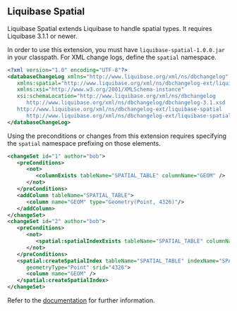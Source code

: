 Liquibase Spatial
-----------------

Liquibase Spatial extends Liquibase to handle spatial types.  It requires Liquibase 3.1.1
or newer.

In order to use this extension, you must have <code>liquibase-spatial-1.0.0.jar</code>
in your classpath. For XML change logs, define the <code>spatial</code> namespace.

```XML
<?xml version="1.0" encoding="UTF-8"?>
<databaseChangeLog xmlns="http://www.liquibase.org/xml/ns/dbchangelog"
   xmlns:spatial="http://www.liquibase.org/xml/ns/dbchangelog-ext/liquibase-spatial"
   xmlns:xsi="http://www.w3.org/2001/XMLSchema-instance"
   xsi:schemaLocation="http://www.liquibase.org/xml/ns/dbchangelog
      http://www.liquibase.org/xml/ns/dbchangelog/dbchangelog-3.1.xsd 
   http://www.liquibase.org/xml/ns/dbchangelog-ext/liquibase-spatial 
      http://www.liquibase.org/xml/ns/dbchangelog-ext/liquibase-spatial.xsd">
</databaseChangeLog>
```

Using the preconditions or changes from this extension requires specifying the <code>spatial</code>
namespace prefixing on those elements.

```XML
<changeSet id="1" author="bob">
   <preConditions>
      <not>
         <columnExists tableName="SPATIAL_TABLE" columnName="GEOM" />
      </not>
   </preConditions>
   <addColumn tableName="SPATIAL_TABLE">
      <column name="GEOM" type="Geometry(Point, 4326)"/>
   </addColumn>
</changeSet>
<changeSet id="2" author="bob">
   <preConditions>
      <not>
         <spatial:spatialIndexExists tableName="SPATIAL_TABLE" columnNames="GEOM" />
      </not>
   </preConditions>
   <spatial:createSpatialIndex tableName="SPATIAL_TABLE" indexName="SPATIAL_TABLE_GEOM_IDX" 
      geometryType="Point" srid="4326">
      <column name="GEOM" />
   </spatial:createSpatialIndex>
</changeSet>
```

Refer to the [documentation](http://lonnyj.github.io/liquibase-spatial) for further information.
